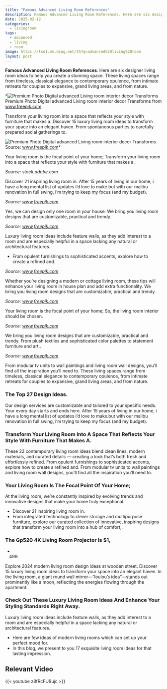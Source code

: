 ```yaml
---
title: "Famous Advanced Living Room References"
description: Famous Advanced Living Room References. Here are six designer living room ideas to help you create a stunning space. These living spaces range from timeless, cl...
date: 2025-02-12
categories:
  - livingroom
tags:
  - advanced
  - living
  - room
image: https://tse1.mm.bing.net/th?q=advanced%20living%20room
layout: post
---
```


**Famous Advanced Living Room References**. Here are six designer living room ideas to help you create a stunning space. These living spaces range from timeless, classical elegance to contemporary opulence, from intimate retreats for couples to expansive, grand living areas, and from nature.

*![Premium Photo Digital advanced Living room interior decor Transforms](https://i2.wp.com/img.freepik.com/premium-photo/digital-advanced-living-room-interior-decor-transforms-modern-room-into-futuristic-haven_1203138-32800.jpg?w=2000)Premium Photo Digital advanced Living room interior decor Transforms from www.freepik.com

Transform your living room into a space that reflects your style with furniture that makes a. Discover 15 luxury living room ideas to transform your space into an elegant haven. From spontaneous parties to carefully prepared social gatherings to.

![Premium Photo Digital advanced Living room interior decor Transforms](https://i2.wp.com/img.freepik.com/premium-photo/digital-advanced-living-room-interior-decor-transforms-modern-room-into-futuristic-haven_968517-77385.jpg)Source: www.freepik.com*

Your living room is the focal point of your home; Transform your living room into a space that reflects your style with furniture that makes a.

*Source: stock.adobe.com*

Discover 21 inspiring living room in. After 15 years of living in our home, i have a long mental list of updates i’d love to make.but with our malibu renovation in full swing, i’m trying to keep my focus (and my budget).

*Source: www.freepik.com*

Yes, we can design only one room in your house. We bring you living room designs that are customizable, practical and trendy.

*Source: www.freepik.com*

Luxury living room ideas include feature walls, as they add interest to a room and are especially helpful in a space lacking any natural or architectural features.

- From opulent furnishings to sophisticated accents, explore how to create a refined and.

*Source: www.freepik.com*

Whether you’re designing a modern or cottage living room, these tips will enhance your living room in house plan and add extra functionality. We bring you living room designs that are customizable, practical and trendy.

*Source: www.freepik.com*

Your living room is the focal point of your home; So, the living room interior should be chosen.

*Source: www.freepik.com*

We bring you living room designs that are customizable, practical and trendy. From plush textiles and sophisticated color palettes to statement furniture and art,.

*Source: www.freepik.com*

From modular tv units to wall paintings and living room wall designs, you’ll find all the inspiration you’ll need to. These living spaces range from timeless, classical elegance to contemporary opulence, from intimate retreats for couples to expansive, grand living areas, and from nature.

### The Top 27 Design Ideas.

Our design services are customizable and tailored to your specific needs. Your every day starts and ends here. After 15 years of living in our home, i have a long mental list of updates i’d love to make.but with our malibu renovation in full swing, i’m trying to keep my focus (and my budget).

### Transform Your Living Room Into A Space That Reflects Your Style With Furniture That Makes A.

These 22 contemporary living room ideas blend clean lines, modern materials, and curated details — creating a look that’s both fresh and effortlessly refined. From opulent furnishings to sophisticated accents, explore how to create a refined and. From modular tv units to wall paintings and living room wall designs, you’ll find all the inspiration you’ll need to.

### Your Living Room Is The Focal Point Of Your Home;

 At the living room, we’re constantly inspired by evolving trends and innovative designs that make your home truly exceptional.

- Discover 21 inspiring living room in.
- From integrated technology to clever storage and multipurpose furniture, explore our curated collection of innovative, inspiring designs that transform your living room into a hub of comfort,.

### The Gp520 4K Living Room Projector Is $1,

- 499.

Explore 2024 modern living room design ideas at wooden street. Discover 15 luxury living room ideas to transform your space into an elegant haven. In the living room, a giant round wall mirror—“loulou’s idea”—stands out prominently like a moon, reflecting the energies flowing through the apartment.

### Check Out These Luxury Living Room Ideas And Enhance Your Styling Standards Right Away.

 Luxury living room ideas include feature walls, as they add interest to a room and are especially helpful in a space lacking any natural or architectural features.

- Here are few ideas of modern living rooms which can set up your perfect mood for.
- In this blog, we present to you 17 exquisite living room ideas for that lasting impression.

## Relevant Video

{{< youtube z8fRcFU9ujc >}}

